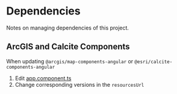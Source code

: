 # Dependencies

Notes on managing dependencies of this project.

## ArcGIS and Calcite Components

When updating `@arcgis/map-components-angular` or `@esri/calcite-components-angular`

1. Edit [app.component.ts](../src/app/app.component.ts)
2. Change corresponding versions in the `resourcesUrl`
